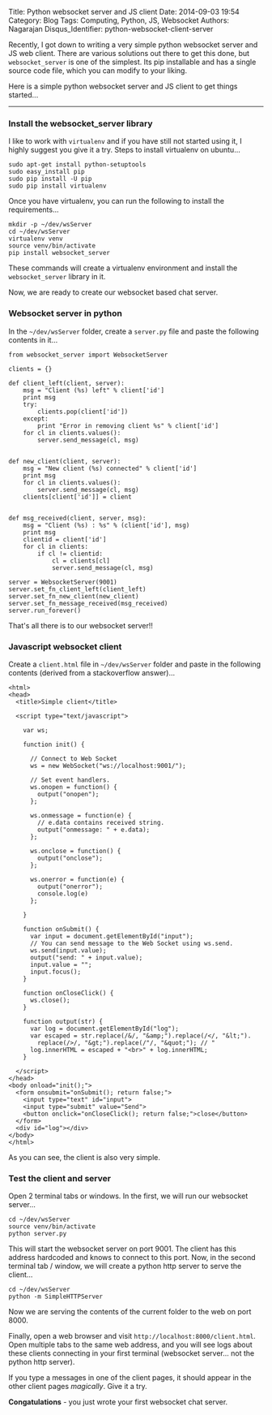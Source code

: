 Title: Python websocket server and JS client
Date: 2014-09-03 19:54
Category: Blog
Tags: Computing, Python, JS, Websocket
Authors: Nagarajan
Disqus_Identifier: python-websocket-client-server

Recently, I got down to writing a very simple python websocket server and JS web client. There are various solutions out there to get this done, but `websocket_server` is one of the simplest. Its pip installable and has a single source code file, which you can modify to your liking.

Here is a simple python websocket server and JS client to get things started...

---

### Install the websocket_server library

I like to work with `virtualenv` and if you have still not started using it, I highly suggest you give it a try. Steps to install virtualenv on ubuntu...

```
sudo apt-get install python-setuptools
sudo easy_install pip
sudo pip install -U pip
sudo pip install virtualenv
```

Once you have virtualenv, you can run the following to install the requirements...

```
mkdir -p ~/dev/wsServer
cd ~/dev/wsServer
virtualenv venv
source venv/bin/activate
pip install websocket_server
```

These commands will create a virtualenv environment and install the `websocket_server` library in it.

Now, we are ready to create our websocket based chat server.


### Websocket server in python

In the `~/dev/wsServer` folder, create a `server.py` file and paste the following contents in it...

```
from websocket_server import WebsocketServer

clients = {}

def client_left(client, server):
    msg = "Client (%s) left" % client['id']
    print msg
    try:
        clients.pop(client['id'])
    except:
        print "Error in removing client %s" % client['id']
    for cl in clients.values():
        server.send_message(cl, msg)


def new_client(client, server):
    msg = "New client (%s) connected" % client['id']
    print msg
    for cl in clients.values():
        server.send_message(cl, msg)
    clients[client['id']] = client


def msg_received(client, server, msg):
    msg = "Client (%s) : %s" % (client['id'], msg)
    print msg
    clientid = client['id']
    for cl in clients:
        if cl != clientid:
            cl = clients[cl]
            server.send_message(cl, msg)

server = WebsocketServer(9001)
server.set_fn_client_left(client_left)
server.set_fn_new_client(new_client)
server.set_fn_message_received(msg_received)
server.run_forever()

```

That's all there is to our websocket server!!

### Javascript websocket client

Create a `client.html` file in `~/dev/wsServer` folder and paste in the following contents (derived from a stackoverflow answer)...

```
<html>
<head>
  <title>Simple client</title>

  <script type="text/javascript">

    var ws;

    function init() {

      // Connect to Web Socket
      ws = new WebSocket("ws://localhost:9001/");

      // Set event handlers.
      ws.onopen = function() {
        output("onopen");
      };

      ws.onmessage = function(e) {
        // e.data contains received string.
        output("onmessage: " + e.data);
      };

      ws.onclose = function() {
        output("onclose");
      };

      ws.onerror = function(e) {
        output("onerror");
        console.log(e)
      };

    }

    function onSubmit() {
      var input = document.getElementById("input");
      // You can send message to the Web Socket using ws.send.
      ws.send(input.value);
      output("send: " + input.value);
      input.value = "";
      input.focus();
    }

    function onCloseClick() {
      ws.close();
    }

    function output(str) {
      var log = document.getElementById("log");
      var escaped = str.replace(/&/, "&amp;").replace(/</, "&lt;").
        replace(/>/, "&gt;").replace(/"/, "&quot;"); // "
      log.innerHTML = escaped + "<br>" + log.innerHTML;
    }

  </script>
</head>
<body onload="init();">
  <form onsubmit="onSubmit(); return false;">
    <input type="text" id="input">
    <input type="submit" value="Send">
    <button onclick="onCloseClick(); return false;">close</button>
  </form>
  <div id="log"></div>
</body>
</html>

```

As you can see, the client is also very simple.


### Test the client and server

Open 2 terminal tabs or windows. In the first, we will run our websocket server...

```
cd ~/dev/wsServer
source venv/bin/activate
python server.py
```

This will start the websocket server on port 9001. The client has this address hardcoded and knows to connect to this port. Now, in the second terminal tab / window, we will create a python http server to serve the client...

```
cd ~/dev/wsServer
python -m SimpleHTTPServer
```

Now we are serving the contents of the current folder to the web on port 8000.

Finally, open a web browser and visit `http://localhost:8000/client.html`. Open multiple tabs to the same web address, and you will see logs about these clients connecting in your first terminal (websocket server... not the python http server).

If you type a messages in one of the client pages, it should appear in the other client pages *magically*. Give it a try.

**Congatulations** - you just wrote your first websocket chat server.
